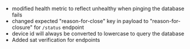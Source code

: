  - modified health metric to reflect unhealthy when pinging the database fails
 - changed expected "reason-for-close" key in payload to "reason-for-closure" for `/status` endpoint
 - device id will always be converted to lowercase to query the database
 - Added sat verification for endpoints